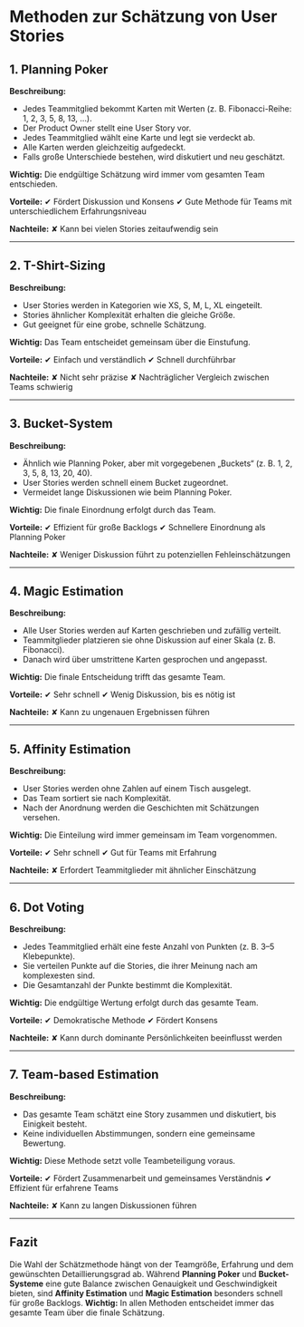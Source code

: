 # Methoden zur Schätzung von User Stories

## 1. Planning Poker
**Beschreibung:**
- Jedes Teammitglied bekommt Karten mit Werten (z. B. Fibonacci-Reihe: 1, 2, 3, 5, 8, 13, …).
- Der Product Owner stellt eine User Story vor.
- Jedes Teammitglied wählt eine Karte und legt sie verdeckt ab.
- Alle Karten werden gleichzeitig aufgedeckt.
- Falls große Unterschiede bestehen, wird diskutiert und neu geschätzt.

**Wichtig:** Die endgültige Schätzung wird immer vom gesamten Team entschieden.

**Vorteile:**
✔ Fördert Diskussion und Konsens
✔ Gute Methode für Teams mit unterschiedlichem Erfahrungsniveau

**Nachteile:**
✘ Kann bei vielen Stories zeitaufwendig sein

---

## 2. T-Shirt-Sizing
**Beschreibung:**
- User Stories werden in Kategorien wie XS, S, M, L, XL eingeteilt.
- Stories ähnlicher Komplexität erhalten die gleiche Größe.
- Gut geeignet für eine grobe, schnelle Schätzung.

**Wichtig:** Das Team entscheidet gemeinsam über die Einstufung.

**Vorteile:**
✔ Einfach und verständlich
✔ Schnell durchführbar

**Nachteile:**
✘ Nicht sehr präzise
✘ Nachträglicher Vergleich zwischen Teams schwierig

---

## 3. Bucket-System
**Beschreibung:**
- Ähnlich wie Planning Poker, aber mit vorgegebenen „Buckets“ (z. B. 1, 2, 3, 5, 8, 13, 20, 40).
- User Stories werden schnell einem Bucket zugeordnet.
- Vermeidet lange Diskussionen wie beim Planning Poker.

**Wichtig:** Die finale Einordnung erfolgt durch das Team.

**Vorteile:**
✔ Effizient für große Backlogs
✔ Schnellere Einordnung als Planning Poker

**Nachteile:**
✘ Weniger Diskussion führt zu potenziellen Fehleinschätzungen

---

## 4. Magic Estimation
**Beschreibung:**
- Alle User Stories werden auf Karten geschrieben und zufällig verteilt.
- Teammitglieder platzieren sie ohne Diskussion auf einer Skala (z. B. Fibonacci).
- Danach wird über umstrittene Karten gesprochen und angepasst.

**Wichtig:** Die finale Entscheidung trifft das gesamte Team.

**Vorteile:**
✔ Sehr schnell
✔ Wenig Diskussion, bis es nötig ist

**Nachteile:**
✘ Kann zu ungenauen Ergebnissen führen

---

## 5. Affinity Estimation
**Beschreibung:**
- User Stories werden ohne Zahlen auf einem Tisch ausgelegt.
- Das Team sortiert sie nach Komplexität.
- Nach der Anordnung werden die Geschichten mit Schätzungen versehen.

**Wichtig:** Die Einteilung wird immer gemeinsam im Team vorgenommen.

**Vorteile:**
✔ Sehr schnell
✔ Gut für Teams mit Erfahrung

**Nachteile:**
✘ Erfordert Teammitglieder mit ähnlicher Einschätzung

---

## 6. Dot Voting
**Beschreibung:**
- Jedes Teammitglied erhält eine feste Anzahl von Punkten (z. B. 3–5 Klebepunkte).
- Sie verteilen Punkte auf die Stories, die ihrer Meinung nach am komplexesten sind.
- Die Gesamtanzahl der Punkte bestimmt die Komplexität.

**Wichtig:** Die endgültige Wertung erfolgt durch das gesamte Team.

**Vorteile:**
✔ Demokratische Methode
✔ Fördert Konsens

**Nachteile:**
✘ Kann durch dominante Persönlichkeiten beeinflusst werden

---

## 7. Team-based Estimation
**Beschreibung:**
- Das gesamte Team schätzt eine Story zusammen und diskutiert, bis Einigkeit besteht.
- Keine individuellen Abstimmungen, sondern eine gemeinsame Bewertung.

**Wichtig:** Diese Methode setzt volle Teambeteiligung voraus.

**Vorteile:**
✔ Fördert Zusammenarbeit und gemeinsames Verständnis
✔ Effizient für erfahrene Teams

**Nachteile:**
✘ Kann zu langen Diskussionen führen

---

## Fazit
Die Wahl der Schätzmethode hängt von der Teamgröße, Erfahrung und dem gewünschten Detaillierungsgrad ab. Während **Planning Poker** und **Bucket-Systeme** eine gute Balance zwischen Genauigkeit und Geschwindigkeit bieten, sind **Affinity Estimation** und **Magic Estimation** besonders schnell für große Backlogs. **Wichtig:** In allen Methoden entscheidet immer das gesamte Team über die finale Schätzung.

